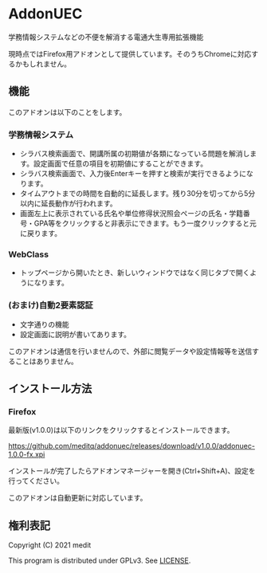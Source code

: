 # AddonUEC
学務情報システムなどの不便を解消する電通大生専用拡張機能

現時点ではFirefox用アドオンとして提供しています。そのうちChromeに対応するかもしれません。

## 機能
このアドオンは以下のことをします。

### 学務情報システム
* シラバス検索画面で、開講所属の初期値が各類になっている問題を解消します。設定画面で任意の項目を初期値にすることができます。
* シラバス検索画面で、入力後Enterキーを押すと検索が実行できるようになります。
* タイムアウトまでの時間を自動的に延長します。残り30分を切ってから5分以内に延長動作が行われます。
* 画面左上に表示されている氏名や単位修得状況照会ページの氏名・学籍番号・GPA等をクリックすると非表示にできます。もう一度クリックすると元に戻ります。

### WebClass
* トップページから開いたとき、新しいウィンドウではなく同じタブで開くようになります。

### (おまけ)自動2要素認証
* 文字通りの機能
* 設定画面に説明が書いてあります。

このアドオンは通信を行いませんので、外部に閲覧データや設定情報等を送信することはありません。

## インストール方法
### Firefox
最新版(v1.0.0)は以下のリンクをクリックするとインストールできます。

https://github.com/meditq/addonuec/releases/download/v1.0.0/addonuec-1.0.0-fx.xpi

インストールが完了したらアドオンマネージャーを開き(Ctrl+Shift+A)、設定を行ってください。

このアドオンは自動更新に対応しています。

## 権利表記
Copyright (C) 2021 medit

This program is distributed under GPLv3. See [LICENSE](./LICENSE).
